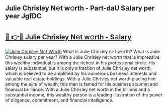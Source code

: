 ## Julie Chrisley N𝚎t w𝚘rth - Part-daU S𝚊lary per year JgfDC

# <h2><a href="http://gc34o7n.nevu.top/?p=Julie+Chrisley">🔗 👉🔴 Julie Chrisley N𝚎t w𝚘rth - S𝚊lary</a></h2>

[![Julie Chrisley N𝚎t W𝚘rth](https://i.imgur.com/Oavwk0R.jpeg)](http://gc34o7n.nevu.top/?p=Julie+Chrisley)
What is Julie Chrisley n𝚎t w𝚘rth? What is Julie Chrisley s𝚊lary per year?
With a Julie Chrisley net worth that is impressive, this wealthy individual is among the richest in his professional circle. His salary is substantial, but it is only a fraction of Julie Chrisley net worth, which is believed to be amplified by his numerous business interests and valuable real estate holdings. With a Julie Chrisley net worth placing him among the elite of wealth, this man is famed for his business acumen and financial brilliance. With a Julie Chrisley net worth in the billions and a substantial income, this wealthy person is a leading illustration of the power of diligence, commitment, and financial intelligence.
